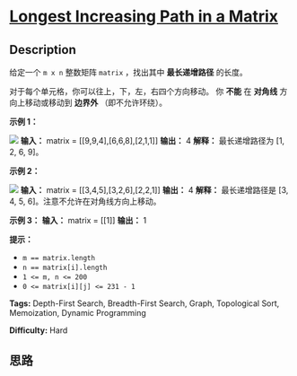 # [Longest Increasing Path in a Matrix][title]

## Description

给定一个 `m x n` 整数矩阵 `matrix` ，找出其中 **最长递增路径** 的长度。

对于每个单元格，你可以往上，下，左，右四个方向移动。 你 **不能** 在 **对角线** 方向上移动或移动到 **边界外** （即不允许环绕）。

**示例 1：**

![](https://assets.leetcode.com/uploads/2021/01/05/grid1.jpg)
            **输入：** matrix = [[9,9,4],[6,6,8],[2,1,1]]    **输出：** 4     **解释：** 最长递增路径为 [1, 2, 6, 9]。

**示例 2：**

![](https://assets.leetcode.com/uploads/2021/01/27/tmp-grid.jpg)
            **输入：** matrix = [[3,4,5],[3,2,6],[2,2,1]]    **输出：** 4     **解释：** 最长递增路径是 [3, 4, 5, 6]。注意不允许在对角线方向上移动。    

**示例 3：**
            **输入：** matrix = [[1]]    **输出：** 1    

**提示：**

  * `m == matrix.length`
  * `n == matrix[i].length`
  * `1 <= m, n <= 200`
  * `0 <= matrix[i][j] <= 231 - 1`


**Tags:** Depth-First Search, Breadth-First Search, Graph, Topological Sort, Memoization, Dynamic Programming

**Difficulty:** Hard

## 思路

[title]: https://leetcode-cn.com/problems/longest-increasing-path-in-a-matrix

